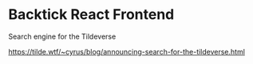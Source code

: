 # Backtick React Frontend

Search engine for the Tildeverse

<https://tilde.wtf/~cyrus/blog/announcing-search-for-the-tildeverse.html>

